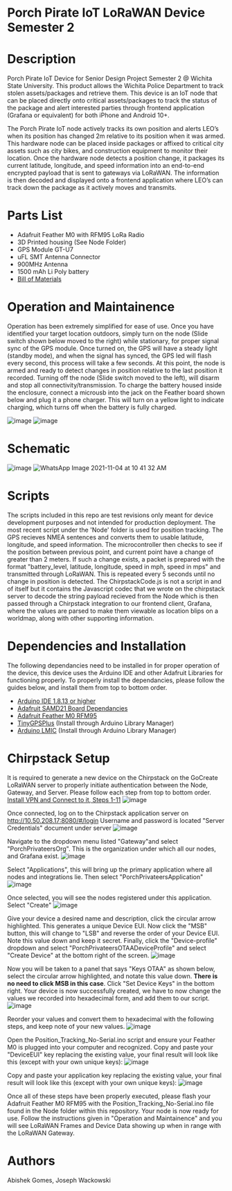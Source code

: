 # Porch Pirate IoT LoRaWAN Device Semester 2

# Description
Porch Pirate IoT Device for Senior Design Project Semester 2 @ Wichita State University. This product allows the Wichita Police Department to track stolen assets/packages and retrieve them. This device is an IoT node that can be placed directly onto critical assets/packages to track the status of the package and alert interested parties through frontend application (Grafana or equivalent) for both iPhone and Android 10+.

The Porch Pirate IoT node actively tracks its own position and alerts LEO’s when its position has changed 2m relative to its position when it was armed. This hardware node can be placed inside packages or affixed to critical city assets such as city bikes, and construction equipment to monitor their location. Once the hardware node detects a position change, it packages its current latitude, longitude, and speed information into an end-to-end encrypted payload that is sent to gateways via LoRaWAN. The information is then decoded and displayed onto a frontend application where LEO’s can track down the package as it actively moves and transmits. 

# Parts List 

* Adafruit Feather M0 with RFM95 LoRa Radio 
* 3D Printed housing (See Node Folder)
* GPS Module GT-U7
* uFL SMT Antenna Connector
* 900MHz Antenna
* 1500 mAh Li Poly battery
* [Bill of Materials](https://docs.google.com/document/d/1Mle4k8iCFTbPMJ-krMxWjjYFfz29U2Eb0DUpucMsKYo/edit?usp=sharing)


# Operation and Maintainence
Operation has been extremely simplified for ease of use. Once you have identified your target location outdoors, simply turn on the node (Slide switch shown below moved to the right) while stationary, for proper signal sync of the GPS module. Once turned on, the GPS will have a steady light (standby mode), and when the signal has synced, the GPS led will flash every second, this process will take a few seconds. At this point, the node is armed and ready to detect changes in position relative to the last position it recorded. Turning off the node (Slide switch moved to the left), will disarm and stop all connectivity/transmission. To charge the battery housed inside the enclosure, connect a microusb into the jack on the Feather board shown below and plug it a phone charger. This will turn on a yellow light to indicate charging, which turns off when the battery is fully charged.

![image](https://user-images.githubusercontent.com/69644136/144472920-b0437cbb-2195-4f99-aee3-5bdd4c6373fc.png)
![image](https://user-images.githubusercontent.com/69644136/144473018-1fa3bedc-c600-41dd-ab34-2eea91c76244.png)


# Schematic
![image](https://user-images.githubusercontent.com/69644136/142782587-fe75c587-a839-469c-b799-a6234c22e914.png)
![WhatsApp Image 2021-11-04 at 10 41 32 AM](https://user-images.githubusercontent.com/69644136/140364619-89faeb2f-e145-4e79-8ec1-148cab9a58ea.jpeg)


# Scripts
The scripts included in this repo are test revisions only meant for device development purposes and not intended for production deployment. The most recent script under the 'Node' folder is used for position tracking. The GPS recieves NMEA sentences and converts them to usable latitude, longitude, and speed information. The microcontroller then checks to see if the position between previous point, and current point have a change of greater than 2 meters. If such a change exists, a packet is prepared with the format "battery_level, latitude, longitude, speed in mph, speed in mps" and transmitted through LoRaWAN. This is repeated every 5 seconds until no change in position is detected.
The ChirpstackCode.js is not a script in and of itself but it contains the Javascript codec that we wrote on the chirpstack server to decode the string payload recieved from the Node which is then passed through a Chirpstack integration to our frontend client, Grafana, where the values are parsed to make them viewable as location blips on a worldmap, along with other supporting information.


# Dependencies and Installation
The following dependancies need to be installed in for proper operation of the device, this device uses the Arduino IDE and other Adafruit Libraries for functioning properly. To properly install the dependancies, please follow the guides below, and install them from top to bottom order.
* [Arduino IDE 1.8.13 or higher](https://www.arduino.cc/en/software)
* [Adafruit SAMD21 Board Dependancies](https://learn.adafruit.com/adafruit-feather-m0-basic-proto/setup)
* [Adafruit Feather M0 RFM95](https://learn.adafruit.com/adafruit-feather-m0-radio-with-lora-radio-module/using-the-rfm-9x-radio)
* [TinyGPSPlus](https://github.com/mikalhart/TinyGPSPlus) (Install through Arduino Library Manager)
* [Arduino LMIC](https://www.arduino.cc/reference/en/libraries/mcci-lorawan-lmic-library/) (Install through Arduino Library Manager)

# Chirpstack Setup
It is required to generate a new device on the Chirpstack on the GoCreate LoRaWAN server to properly initiate authentication between the Node, Gateway, and Server. Please follow each step from top to bottom order.
[Install VPN and Connect to it, Steps 1-11](https://www.wichita.edu/services/its/ITSApplicationsTraining/VPNWIndows.php)
![image](https://user-images.githubusercontent.com/69644136/144474993-d7f68b32-6299-4faf-8b9b-d8cfa39446e9.png)

Once connected, log on to the Chirpstack application server on http://10.50.208.17:8080/#/login Username and password is located "Server Credentials" document under server
![image](https://user-images.githubusercontent.com/69644136/144475121-7eb44393-576d-46d4-9cea-524b74cb6b61.png)

Navigate to the dropdown menu listed "Gateway"and select "PorchPrivateersOrg". This is the organization under which all our nodes, and Grafana exist.
![image](https://user-images.githubusercontent.com/69644136/144475420-9ffa4ceb-f1aa-471e-ad17-1563a99f7e20.png)

Select "Applications", this will bring up the primary application where all nodes and integrations lie. Then select "PorchPrivateersApplication"
![image](https://user-images.githubusercontent.com/69644136/144475700-04a17219-a99d-43d7-8a33-93b4715ccc82.png)

Once selected, you will see the nodes registered under this application. Select "Create"
![image](https://user-images.githubusercontent.com/69644136/144475941-764726f7-f8a7-4a7d-883e-799edb09a720.png)

Give your device a desired name and description, click the circular arrow highlighted. This generates a unique Device EUI. Now click the "MSB" button, this will change to "LSB" and reverse the order of your Device EUI. Note this value down and keep it secret. Finally, click the "Device-profile" dropdown and select "PorchPrivateersOTAADeviceProfile" and select "Create Device" at the bottom right of the screen.
![image](https://user-images.githubusercontent.com/69644136/144476305-c77a2ef7-7e36-46e7-9db9-fdd1df92fb59.png)

Now you will be taken to a panel that says "Keys OTAA" as shown below, select the circular arrow highlighted, and notate this value down. **There is no need to click MSB in this case**. Click "Set Device Keys" in the bottom right. Your device is now successfully created, we have to now change the values we recorded into hexadecimal form, and add them to our script.
![image](https://user-images.githubusercontent.com/69644136/144476906-6861fdc6-9dd1-4159-8140-081558a03e22.png)

Reorder your values and convert them to hexadecimal with the following steps, and keep note of your new values.
![image](https://user-images.githubusercontent.com/69644136/144477919-faa72112-b0f1-497a-ba6e-d16d5ba96bb7.png)

Open the Position_Tracking_No-Serial.ino script and ensure your Feather M0 is plugged into your computer and recognized. Copy and paste your "DeviceEUI" key replacing the existing value, your final result will look like this (except with your own unique keys):
![image](https://user-images.githubusercontent.com/69644136/144478220-12a01c2c-8d99-45c9-8156-66415bbdfbda.png)

Copy and paste your application key replacing the existing value, your final result will look like this (except with your own unique keys):
![image](https://user-images.githubusercontent.com/69644136/144478354-dfe7dbfd-7ec7-481a-9310-2eaa5c64f45d.png)



Once all of these steps have been properly executed, please flash your Adafruit Feather M0 RFM95 with the Position_Tracking_No-Serial.ino file found in the Node folder within this repository. Your node is now ready for use. Follow the instructions given in "Operation and Maintainence" and you will see LoRaWAN Frames and Device Data showing up when in range with the LoRaWAN Gateway.

# Authors
Abishek Gomes, Joseph Wackowski

